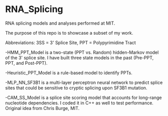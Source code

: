 # RNA_Splicing
RNA splicing models and analyses performed at MIT.

The purpose of this repo is to showcase a subset of my work.

Abbreviations: 3SS = 3' Splice Site, PPT = Polypyrimidine Tract

  -HMM_PPT_Model is a two-state (PPT vs. Random) hidden-Markov model of the 3' splice site. I have built three state models in the past (Pre-PPT, PPT, and Post-PPT).
  
  -Heuristic_PPT_Model is a rule-based model to identify PPTs.

  -MLP_NN_SF3B1 is a multi-layer perceptron neural network to predict splice sites that could be sensitive to cryptic splicing upon SF3B1 mutation.

  -CAM_SS_Model is a splice site scoring model that accounts for long-range nucleotide dependencies. I coded it in C++ as well to test performance. Original idea from Chris Burge, MIT.

